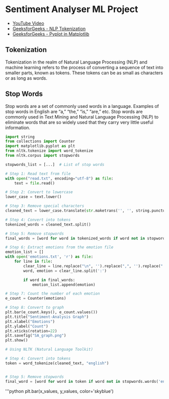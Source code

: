 # Sentiment Analyser ML Project

- [YouTube Video](https://www.youtube.com/watch?v=dyN_WtjdfpA)
- [GeeksforGeeks - NLP Tokenization](https://www.geeksforgeeks.org/nlp-how-tokenizing-text-sentence-words-works/)
- [GeeksforGeeks - Pyplot in Matplotlib](https://www.geeksforgeeks.org/pyplot-in-matplotlib/)

## Tokenization

Tokenization in the realm of Natural Language Processing (NLP) and machine learning refers to the process of converting a sequence of text into smaller parts, known as tokens. These tokens can be as small as characters or as long as words.

## Stop Words

Stop words are a set of commonly used words in a language. Examples of stop words in English are “a,” “the,” “is,” “are,” etc. Stop words are commonly used in Text Mining and Natural Language Processing (NLP) to eliminate words that are so widely used that they carry very little useful information.

```python
import string
from collections import Counter
import matplotlib.pyplot as plt
from nltk.tokenize import word_tokenize
from nltk.corpus import stopwords

stopwords_list = [...]  # List of stop words

# Step 1: Read text from file
with open("read.txt", encoding="utf-8") as file:
    text = file.read()

# Step 2: Convert to lowercase
lower_case = text.lower()

# Step 3: Remove special characters
cleaned_text = lower_case.translate(str.maketrans('', '', string.punctuation))

# Step 4: Convert into tokens
tokenized_words = cleaned_text.split()

# Step 5: Remove stopwords
final_words = [word for word in tokenized_words if word not in stopwords]

# Step 6: Extract emotions from the emotion file
emotion_list = []
with open('emotions.txt', 'r') as file:
    for line in file:
        clear_line = line.replace("\n", '').replace(",", '').replace("'", '').strip()
        word, emotion = clear_line.split(':')

        if word in final_words:
            emotion_list.append(emotion)

# Step 7: Count the number of each emotion
e_count = Counter(emotions)

# Step 8: Convert to graph
plt.bar(e_count.keys(), e_count.values())
plt.title("Sentiment-Analysis Graph")
plt.xlabel("Emotions")
plt.ylabel("Count")
plt.xticks(rotation=22)
plt.savefig("SA_graph.png")
plt.show()

# Using NLTK (Natural Language Toolkit)

# Step 4: Convert into tokens
token = word_tokenize(cleaned_text, "english")


# Step 5: Remove stopwords
final_word = [word for word in token if word not in stopwords.words('english')]
```
'''python 
plt.bar(x_values, y_values, color='skyblue')
